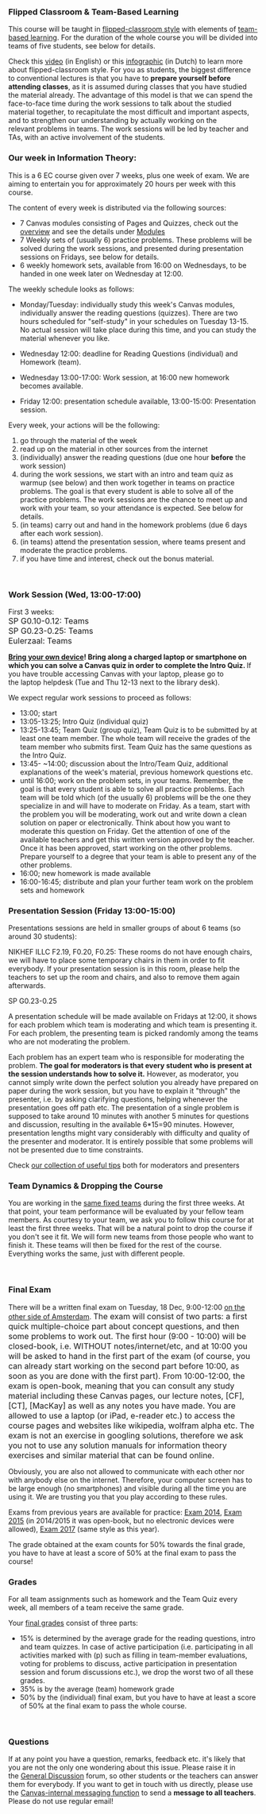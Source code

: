 <h3>Flipped Classroom &amp; Team-Based Learning</h3>
<p>This course will be taught in<span> </span><a href="https://en.wikipedia.org/wiki/Flipped_classroom" target="_blank">flipped-classroom style</a> with elements of <a href="https://en.wikipedia.org/wiki/Team-based_learning">team-based learning</a>. For the duration of the whole course you will be divided into teams of five students, see below for details.</p>
<p>Check this<span> </span><a href="https://vimeo.com/70893101" target="_blank">video</a><span> (in English) </span>or this<span> </span><a href="https://www.kennisnet.nl/fileadmin/kennisnet/leren_ict/flipping_the_classroom/bijlagen/Infographic_Flipping_the_Classroom.pdf" target="_blank">infographic</a><span> (in Dutch) </span>to learn more about flipped-classroom style. For you as students, the biggest difference to conventional lectures is that you have to<span> </span><strong>prepare yourself before attending classes</strong>, as it is assumed during classes that you have studied the material already. The advantage of this model is that we can spend the face-to-face time during the work sessions to talk about the studied material together, to recapitulate the most difficult and important aspects, and to strengthen our understanding by actually working on the relevant problems in teams. The work sessions will be led by teacher and TAs, with an active involvement of the students.</p>
<h3>Our week in Information Theory:</h3>
<p>This is a 6 EC course given over 7 weeks, plus one week of exam. We are aiming to entertain you for approximately 20 hours per week with this course.</p>
<p>The content of every week is distributed via the following sources:</p>
<ul>
<li>7 Canvas modules consisting of Pages and Quizzes, check out the <a title="Course content (overview)" href="https://canvas.uva.nl/courses/2205/pages/course-content-overview" data-api-endpoint="https://canvas.uva.nl/api/v1/courses/2205/pages/course-content-overview" data-api-returntype="Page">overview</a> and see the details under <a title="Modules" href="https://canvas.uva.nl/courses/2205/modules" data-api-endpoint="https://canvas.uva.nl/api/v1/courses/2205/modules" data-api-returntype="[Module]">Modules</a>
</li>
<li>7 Weekly sets of (usually 6) practice problems. These problems will be solved during the work sessions, and presented during presentation sessions on Fridays, see below for details.</li>
<li>6 weekly homework sets, available from 16:00 on Wednesdays, to be handed in one week later on Wednesday at 12:00.</li>
</ul>
<p>The weekly schedule looks as follows:</p>
<ul>
<li>
<p>Monday/Tuesday: individually study this week's Canvas modules, individually answer the reading questions (quizzes). There are two hours scheduled for "self-study" in your schedules on Tuesday 13-15. No actual session will take place during this time, and you can study the material whenever you like.</p>
</li>
<li>
<p>Wednesday 12:00: deadline for Reading Questions (individual) and Homework (team).</p>
</li>
<li>
<p>Wednesday 13:00-17:00: Work session, at 16:00 new homework becomes available.</p>
</li>
<li>
<p>Friday 12:00: presentation schedule available, 13:00-15:00: Presentation session.</p>
</li>
</ul>
<p>Every week, your actions will be the following:</p>
<ol>
<li>go through the material of the week</li>
<li>read up on the material in other sources from the internet</li>
<li>(individually) answer the reading questions (due one hour <strong>before</strong> the work session)</li>
<li>during the work sessions, we start with an intro and team quiz as warmup (see below) and then work together in teams on practice problems. The goal is that every student is able to solve all of the practice problems. The work sessions are the chance to meet up and work with your team, so your attendance is expected. See below for details.</li>
<li>(in teams) carry out and hand in the homework problems (due 6 days after each work session).</li>
<li>(in teams) attend the presentation session, where teams present and moderate the practice problems.</li>
<li>if you have time and interest, check out the bonus material.</li>
</ol>
<p> </p>
<h3>Work Session (Wed, 13:00-17:00)</h3>
<p>First 3 weeks:<br><span style="font-size: 1rem;">SP G0.10-0.12: Teams <br></span><span style="font-size: 1rem;">SP G0.23-0.25: Teams <br>Eulerzaal: Teams</span><span style="font-size: 1rem;"></span><span style="font-size: 1rem;"></span></p>
<p><strong><a href="https://datanose.nl/#docentensite/facilities/byod">Bring your own device</a>! Bring along a charged laptop or smartphone on which you can solve a Canvas quiz in order to complete the Intro Quiz. </strong>If you have trouble accessing Canvas with your laptop, please go to the laptop helpdesk (Tue and Thu 12-13 next to the library desk).</p>
<p>We expect regular work sessions to proceed as follows:</p>
<ul>
<li>13:00; start</li>
<li>13:05-13:25; Intro Quiz (individual quiz)</li>
<li>13:25-13:45; Team Quiz (group quiz), Team Quiz is to be submitted by at least one team member. The whole team will receive the grades of the team member who submits first. Team Quiz has the same questions as the Intro Quiz.</li>
<li>13:45- ~14:00; discussion about the Intro/Team Quiz, additional explanations of the week's material, previous homework questions etc. </li>
<li>until 16:00; work on the problem sets, in your teams. Remember, the goal is that every student is able to solve all practice problems. Each team will be told which (of the usually 6) problems will be the one they specialize in and will have to moderate on Friday. As a team, start with the problem you will be moderating, work out and write down a clean solution on paper or electronically. Think about how you want to moderate this question on Friday. Get the attention of one of the available teachers and get this written version approved by the teacher. Once it has been approved, start working on the other problems. Prepare yourself to a degree that your team is able to present any of the other problems.</li>
<li>16:00; new homework is made available</li>
<li>16:00-16:45; distribute and plan your further team work on the problem sets and homework</li>
</ul>
<h3></h3>
<h3>Presentation Session (Friday 13:00-15:00)</h3>
<p>Presentations sessions are held in smaller groups of about 6 teams (so around 30 students):</p>
<p>NIKHEF ILLC F2.19, F0.20, F0.25: These rooms do not have enough chairs, we will have to place some temporary chairs in them in order to fit everybody. If your presentation session is in this room, please help the teachers to set up the room and chairs, and also to remove them again afterwards.</p>
<p>SP G0.23-0.25</p>
<p>A presentation schedule will be made available on Fridays at 12:00, it shows for each problem which team is moderating and which team is presenting it. For each problem, the presenting team is picked randomly among the teams who are not moderating the problem.</p>
<p>Each problem has an expert team who is responsible for moderating the problem. <strong>The goal for moderators is that every student who is present at the session understands how to solve it.</strong> However, as moderator, you cannot simply write down the perfect solution you already have prepared on paper during the work session, but you have to explain it "through" the presenter, i.e. by asking clarifying questions, helping whenever the presentation goes off path etc. The presentation of a single problem is supposed to take around 10 minutes with another 5 minutes for questions and discussion, resulting in the available 6*15=90 minutes. However, presentation lengths might vary considerably with difficulty and quality of the presenter and moderator. It is entirely possible that some problems will not be presented due to time constraints.</p>
<p>Check <a title="Tips for Moderators and Presenters" href="https://canvas.uva.nl/courses/2205/pages/tips-for-moderators-and-presenters" data-api-endpoint="https://canvas.uva.nl/api/v1/courses/2205/pages/tips-for-moderators-and-presenters" data-api-returntype="Page">our collection of useful tips</a> both for moderators and presenters</p>
<h3>Team Dynamics &amp; Dropping the Course</h3>
<p>You are working in the <a title="People" href="https://canvas.uva.nl/courses/2205/users">same fixed teams</a> during the first three weeks. At that point, your team performance will be evaluated by your fellow team members. As courtesy to your team, we ask you to follow this course for at least the first three weeks. That will be a natural point to drop the course if you don't see it fit. We will form new teams from those people who want to finish it. These teams will then be fixed for the rest of the course. Everything works the same, just with different people.</p>
<p> </p>
<h3 id="exam">Final Exam</h3>
<p>There will be a written final exam on Tuesday, 18 Dec, 9:00-12:00 <a href="https://datanose.nl/#loctt(World%20Fashion%20Center%20Oosthal)">on the other side of Amsterdam</a>. <span style="font-size: 1rem;">The exam will consist of two parts: a first quick multiple-choice part about concept questions, and then some problems to work out. The first hour (9:00 - 10:00) will be closed-book, i.e. WITHOUT notes/internet/etc, and at 10:00 you will be asked to hand in the first part of the exam (of course, you can already start working on the second part before 10:00, as soon as you are done with the first part). From 10:00-12:00, the exam is open-book, meaning that you can consult any study material including these Canvas pages, our lecture notes, [CF], [CT], [MacKay] as well as any notes you have made. You are allowed to use a laptop (or iPad, e-reader etc.) to access the course pages and websites like wikipedia, wolfram alpha etc. The exam is not an exercise in googling solutions, therefore we ask you not to use any solution manuals for information theory exercises and similar material that can be found online.</span></p>
<div class="box generalbox center clearfix">
<div class="no-overflow">
<p>Obviously, you are also not allowed to communicate with each other nor with anybody else on the internet. Therefore, your computer screen has to be large enough (no smartphones) and visible during all the time you are using it. We are trusting you that you play according to these rules.</p>
<p>Exams from previous years are available for practice: <a href="https://www.moodle.ch/lms/pluginfile.php/7444/mod_page/content/18/IT%20Exam%202014">Exam 2014</a>, <a href="https://www.moodle.ch/lms/pluginfile.php/7444/mod_page/content/18/IT%20Exam%202015">Exam 2015</a> (in 2014/2015 it was open-book, but no electronic devices were allowed), <a class="instructure_file_link instructure_scribd_file" title="InformationTheoryExam2017_merged.pdf" href="/docs/public/img/405806/download?verifier=oqtoGszVTSuBNMjnDE2KdDBAkigHzDxN6iJlwV6K&amp;wrap=1" data-api-endpoint="https://canvas.uva.nl/api/v1/courses/2205/files/405806" data-api-returntype="File">Exam 2017</a> (same style as this year).</p>
</div>
</div>
<p>The grade obtained at the exam counts for 50% towards the final grade, you have to have at least a score of 50% at the final exam to pass the course!</p>
<h3>Grades</h3>
<p>For all team assignments such as homework and the Team Quiz every week, all members of a team receive the same grade.</p>
<p>Your <a title="Grades" href="https://canvas.uva.nl/courses/2205/grades">final grades</a> consist of three parts:</p>
<ul>
<li>15% is determined by the average grade for the reading questions, intro and team quizzes. In case of active participation (i.e. participating in all activities marked with (p) such as filling in team-member evaluations, voting for problems to discuss, active participation in presentation session and forum discussions etc.), we drop the worst two of all these grades.</li>
<li>35% is by the average (team) homework grade</li>
<li>50% by the (individual) final exam, but you have to have at least a score of 50% at the final exam to pass the whole course. </li>
</ul>
<p> </p>
<h3>Questions</h3>
<p>If at any point you have a question, remarks, feedback etc. it's likely that you are not the only one wondering about this issue. Please raise it in the <a title="Discussions" href="https://canvas.uva.nl/courses/2205/discussion_topics" data-api-endpoint="https://canvas.uva.nl/api/v1/courses/2205/discussion_topics" data-api-returntype="[Discussion]">General Discussion</a> forum, so other students or the teachers can answer them for everybody. If you want to get in touch with us directly, please use the <a href="https://canvas.uva.nl/conversations">Canvas-internal messaging function</a> to send a <strong>message to all teachers</strong>. Please do not use regular email!</p>